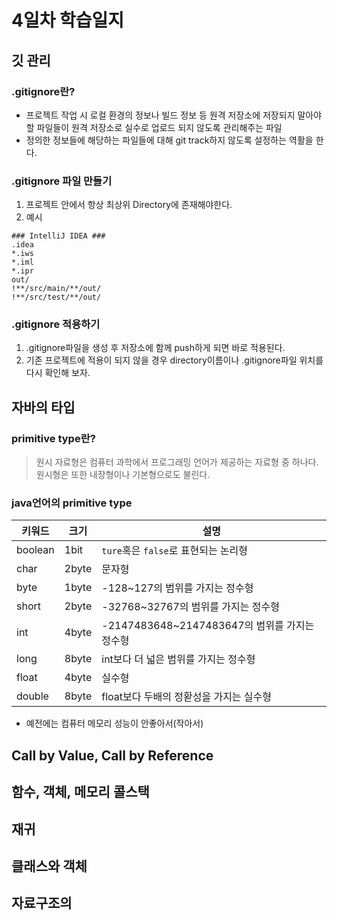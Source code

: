 # 4일차 학습일지

## 깃 관리

### .gitignore란?
   - 프로젝트 작업 시 로컬 환경의 정보나 빌드 정보 등 원격 저장소에 저장되지 말아야할 파일들이 원격 저장소로 실수로 업로드 되지 않도록 관리해주는 파일
   - 정의한 정보들에 해당하는 파일들에 대해 git track하지 않도록 설정하는 역활을 한다.

### .gitignore 파일 만들기
   1. 프로젝트 안에서 항상 최상위 Directory에 존재해야한다.
   2. 예시
   ```
   ### IntelliJ IDEA ###
  .idea
  *.iws
  *.iml
  *.ipr
  out/
  !**/src/main/**/out/
  !**/src/test/**/out/
  ```
### .gitignore 적용하기
  1. .gitignore파일을 생성 후 저장소에 함께 push하게 되면 바로 적용된다.
  2. 기존 프로젝트에 적용이 되지 않을 경우 directory이름이나 .gitignore파일 위치를 다시 확인해 보자.

## 자바의 타입

### primitive type란?
   > 원시 자료형은 컴퓨터 과학에서 프로그래밍 언어가 제공하는 자료형 중 하나다. 원시형은 또한 내장형이나 기본형으로도 불린다.

### java언어의 primitive type

   |키워드|크기|설명|
   |-----|----|----|
   |boolean|1bit|`ture`혹은 `false`로 표현되는 논리형|
   |char|2byte|문자형|
   |byte|1byte|-128~127의 범위를 가지는 정수형|
   |short|2byte|-32768~32767의 범위를 가지는 정수형|
   |int|4byte|-2147483648~2147483647의 범위를 가지는 정수형|
   |long|8byte|int보다 더 넓은 범위를 가지는 정수형|
   |float|4byte|실수형|
   |double|8byte|float보다 두배의 정홛성을 가지는 실수형|
   
   - 예전에는 컴퓨터 메모리 성능이 안좋아서(작아서)
## Call by Value, Call by Reference

## 함수, 객체, 메모리 콜스택

## 재귀

## 클래스와 객체

## 자료구조의 
